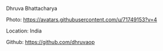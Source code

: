 Dhruva Bhattacharya

Photo: https://avatars.githubusercontent.com/u/71749153?v=4

Location: India

Github: https://github.com/dhruvaop
